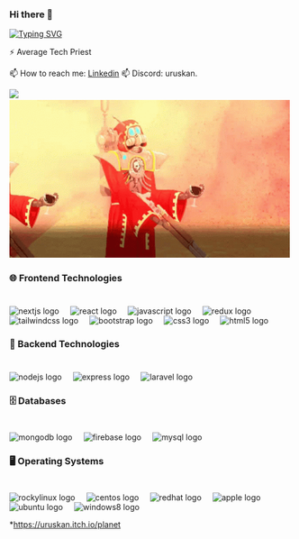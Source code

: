 ### Hi there 👋

[![Typing SVG](https://readme-typing-svg.herokuapp.com?font=Fira+Code&pause=1000&color=F72E4E&width=435&lines=Umut+Piynar+AKA+Uruskan)](https://git.io/typing-svg)

⚡ Average Tech Priest

📫 How to reach me: <a href="https://www.linkedin.com/in/upiynar/">Linkedin<a/>
📫 Discord: uruskan.

![](assets/warhammer40-warhameer.gif)
![](assets/access-denied-warhammer40k.gif)

<h3 align="left">🌐 Frontend Technologies</h3>

###

<br clear="both">

<div align="left">
  <img src="https://cdn.jsdelivr.net/gh/devicons/devicon/icons/nextjs/nextjs-original.svg" height="40" alt="nextjs logo"  />
  <img width="12" />
  <img src="https://cdn.jsdelivr.net/gh/devicons/devicon/icons/react/react-original.svg" height="40" alt="react logo"  />
  <img width="12" />
  <img src="https://cdn.jsdelivr.net/gh/devicons/devicon/icons/javascript/javascript-original.svg" height="40" alt="javascript logo"  />
  <img width="12" />
  <img src="https://cdn.jsdelivr.net/gh/devicons/devicon/icons/redux/redux-original.svg" height="40" alt="redux logo"  />
  <img width="12" />
  <img src="https://cdn.jsdelivr.net/gh/devicons/devicon/icons/tailwindcss/tailwindcss-original-wordmark.svg" height="40" alt="tailwindcss logo"  />
  <img width="12" />
  <img src="https://cdn.jsdelivr.net/gh/devicons/devicon/icons/bootstrap/bootstrap-original.svg" height="40" alt="bootstrap logo"  />
  <img width="12" />
  <img src="https://cdn.jsdelivr.net/gh/devicons/devicon/icons/css3/css3-original.svg" height="40" alt="css3 logo"  />
  <img width="12" />
  <img src="https://cdn.jsdelivr.net/gh/devicons/devicon/icons/html5/html5-original.svg" height="40" alt="html5 logo"  />
</div>

###

<h3 align="left">🚀 Backend Technologies</h3>

###

<br clear="both">

<div align="left">
  <img src="https://cdn.freebiesupply.com/logos/large/2x/nodejs-1-logo-png-transparent.png" height="40" alt="nodejs logo"  />
  <img width="12" />
  <img src="https://cdn.jsdelivr.net/gh/devicons/devicon/icons/express/express-original.svg" height="40" alt="express logo"  />
  <img width="12" />
  <img src="https://laravel.com/img/logotype.min.svg" height="40" alt="laravel logo"  />
</div>

###

<h3 align="left">🗄️ Databases</h3>

###

<br clear="both">

<div align="left">
  <img src="https://cdn.jsdelivr.net/gh/devicons/devicon/icons/mongodb/mongodb-original.svg" height="40" alt="mongodb logo"  />
  <img width="12" />
  <img src="https://cdn.jsdelivr.net/gh/devicons/devicon/icons/firebase/firebase-plain.svg" height="40" alt="firebase logo"  />
  <img width="12" />
  <img src="https://cdn.jsdelivr.net/gh/devicons/devicon/icons/mysql/mysql-original.svg" height="40" alt="mysql logo"  />
</div>

###

<h3 align="left">🖥️ Operating Systems</h3>

###

<br clear="both">

<div align="left">
  <img src="https://global.discourse-cdn.com/business7/uploads/rockylinux/original/1X/3f31c1373abef5e09699b1bbc53a721229529b8d.png" height="40" alt="rockylinux logo"  />
  <img width="12" />
  <img src="https://1000logos.net/wp-content/uploads/2023/04/CentOS-logo-768x432.png" height="40" alt="centos logo"  />
  <img width="12" />
  <img src="https://www.redhat.com/rhdc/managed-files/rhb-logos-red_hat_logo-hero_image_3.svg" height="40" alt="redhat logo"  />
  <img width="12" />
  <img src="https://cdn.icon-icons.com/icons2/2415/PNG/512/apple_original_logo_icon_146637.png" height="40" alt="apple logo"  />
  <img width="12" />
  <img src="https://banner2.cleanpng.com/20180408/xlw/kisspng-ubuntu-linux-distribution-long-term-support-canoni-linux-5aca4e1926d683.7524108215232077051591.jpg" height="40" alt="ubuntu logo"  />
  <img width="12" />
  <img src="https://cdn.jsdelivr.net/gh/devicons/devicon/icons/windows8/windows8-original.svg" height="40" alt="windows8 logo"  />
</div>




*https://uruskan.itch.io/planet



<!--
**uruskan/uruskan** is a ✨ _special_ ✨ repository because its `README.md` (this file) appears on your GitHub profile.

Here are some ideas to get you started:
[![Typing SVG](https://readme-typing-svg.herokuapp.com?font=Fira+Code&pause=1000&color=F72E4E&width=435&lines=Umut+Piynar+AKA+Uruskan)](https://git.io/typing-svg)

- 🔭 I’m currently working on ...
- 🌱 I’m currently learning ...
- 👯 I’m looking to collaborate on ...
- 🤔 I’m looking for help with ...
- 💬 Ask me about ...
📫 How to reach me: Linkedin
- 😄 Pronouns: ...
⚡ Fun fact: I have been doing this since I was 13yo.
-->
